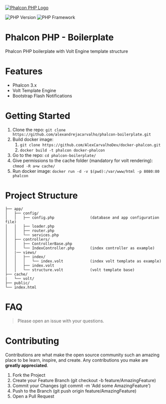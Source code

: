 <p><a href="https://phalcon.io/" target="_blank"><img src="https://avatars1.githubusercontent.com/u/1221505?s=180&v=4" alt="Phalcon PHP Logo"></a></p>

![PHP Version](https://img.shields.io/badge/PHP-7.0-purple.svg)
![PHP Framework](https://img.shields.io/badge/Framework-Phalcon-green.svg)

# Phalcon PHP - Boilerplate
Phalcon PHP boilerplate with Volt Engine template structure

# Features
* Phalcon 3.x
* Volt Template Engine
* Bootstrap Flash Notifications

# Getting Started
1. Clone the repo: ```git clone https://github.com/alexandrejacarvalho/phalcon-boilerplate.git```
2. Build docker image:
    1. ```git clone https://github.com/AlexCarvalhoDev/docker-phalcon.git```
    3. ```docker build -t phalcon docker-phalcon```
3. Go to the repo: ```cd phalcon-boilerplate/```
4. Give permissions to the cache folder (mandatory for volt rendering): ```chmod -R a+w cache/```
4. Run docker image: ```docker run -d -v $(pwd):/var/www/html -p 8080:80 phalcon```

# Project Structure
```
├── app/
│   ├── config/
│   │   ├── config.php                (database and app configuration file)
│   │   ├── loader.php
│   │   ├── router.php
│   │   └── services.php
│   ├── controllers/
│   │   ├── ControllerBase.php
│   │   └── IndexController.php       (index controller as example)
│   |── views/
│   │   ├── index/
│   │   │   └── index.volt            (index volt template as example)
│   │   ├── index.volt
│   │   └── structure.volt            (volt template base)
├── cache/
|   └── volt/
├── public/
└── index.html
```
# FAQ
> Please open an issue with your questions.

# Contributing
Contributions are what make the open source community such an amazing place to be learn, inspire, and create. Any contributions you make are **greatly appreciated**.

1. Fork the Project
2. Create your Feature Branch (git checkout -b feature/AmazingFeature)
3. Commit your Changes (git commit -m 'Add some AmazingFeature')
4. Push to the Branch (git push origin feature/AmazingFeature)
5. Open a Pull Request
